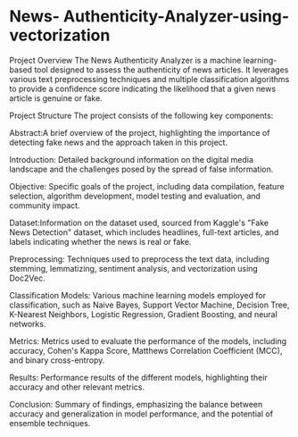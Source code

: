 # News- Authenticity-Analyzer-using-vectorization

Project Overview
The News Authenticity Analyzer is a machine learning-based tool designed to assess the authenticity of news articles. It leverages various text preprocessing techniques and multiple classification algorithms to provide a confidence score indicating the likelihood that a given news article is genuine or fake.

Project Structure
The project consists of the following key components:

Abstract:A brief overview of the project, highlighting the importance of detecting fake news and the approach taken in this project.

Introduction: Detailed background information on the digital media landscape and the challenges posed by the spread of false information.

Objective: Specific goals of the project, including data compilation, feature selection, algorithm development, model testing and evaluation, and community impact.

Dataset:Information on the dataset used, sourced from Kaggle's "Fake News Detection" dataset, which includes headlines, full-text articles, and labels indicating whether the news is real or fake.

Preprocessing: Techniques used to preprocess the text data, including stemming, lemmatizing, sentiment analysis, and vectorization using Doc2Vec.

Classification Models: Various machine learning models employed for classification, such as Naive Bayes, Support Vector Machine, Decision Tree, K-Nearest Neighbors, Logistic Regression, Gradient Boosting, and neural networks.

Metrics: Metrics used to evaluate the performance of the models, including accuracy, Cohen's Kappa Score, Matthews Correlation Coefficient (MCC), and binary cross-entropy.

Results: Performance results of the different models, highlighting their accuracy and other relevant metrics.

Conclusion: Summary of findings, emphasizing the balance between accuracy and generalization in model performance, and the potential of ensemble techniques.
